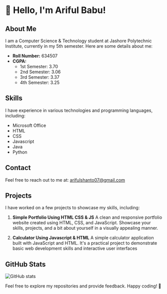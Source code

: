 # 👋 Hello, I'm Ariful Babu!

## About Me
I am a Computer Science & Technology student at Jashore Polytechnic Institute, currently in my 5th semester. Here are some details about me:

- **Roll Number:** 634507
- **CGPA:**
  - 1st Semester: 3.70
  - 2nd Semester: 3.06
  - 3rd Semester: 3.37
  - 4th Semester: 3.25

## Skills
I have experience in various technologies and programming languages, including:

- Microsoft Office
- HTML
- CSS
- Javascript
- Java
- Python

## Contact
Feel free to reach out to me at: [arifulshanto07@gmail.com](mailto:arifulshanto07@gmail.com)

## Projects
I have worked on a few projects to showcase my skills, including:

1. **Simple Portfolio Using HTML CSS & JS**
A clean and responsive portfolio website created using HTML, CSS, and JavaScript. Showcase your skills, projects, and a bit about yourself in a visually appealing manner. 

2. **Calculator Using Javascript & HTML**
A simple calculator application built with JavaScript and HTML. It's a practical project to demonstrate basic web development skills and interactive user interfaces

## GitHub Stats
![GitHub stats](https://github-readme-stats.vercel.app/api?username=arifulislamshanto07&show_icons=true&hide=contribs,prs)

Feel free to explore my repositories and provide feedback. Happy coding! 🚀
